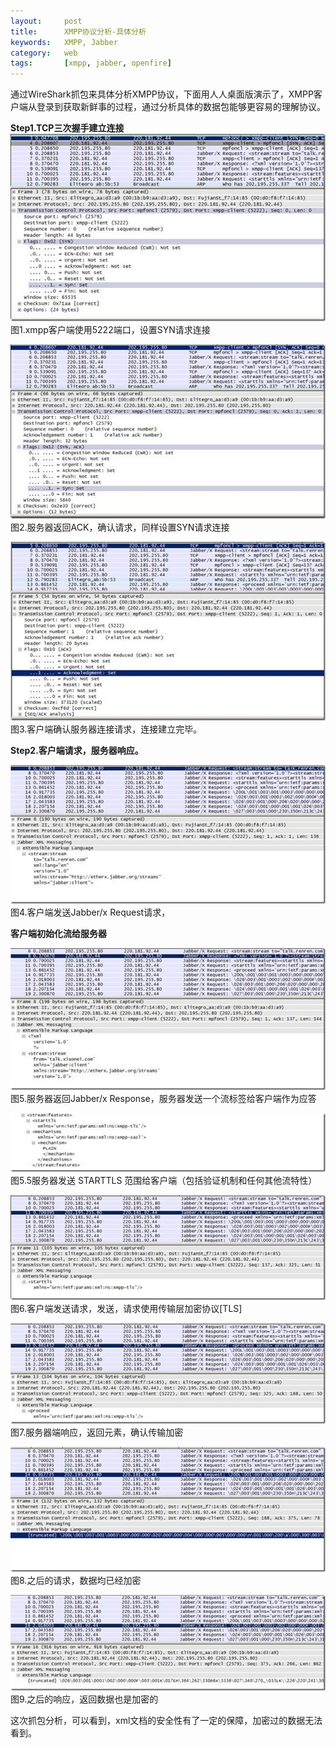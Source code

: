 ```yaml
---
layout:     post
title:      XMPP协议分析-具体分析
keywords:   XMPP, Jabber
category:   web 
tags:		[xmpp, jabber, openfire]
---
```


通过WireShark抓包来具体分析XMPP协议，下面用人人桌面版演示了，XMPP客户端从登录到获取新鲜事的过程，通过分析具体的数据包能够更容易的理解协议。

**Step1.TCP三次握手建立连接**
![](/images/images/openfire/xmpp2.jpeg)
图1.xmpp客户端使用5222端口，设置SYN请求连接

![](/images/images/openfire/xmpp3.jpeg)
图2.服务器返回ACK，确认请求，同样设置SYN请求连接

![](/images/images/openfire/xmpp4.jpeg)
图3.客户端确认服务器连接请求，连接建立完毕。

**Step2.客户端请求，服务器响应。**

![](/images/images/openfire/xmpp5.jpeg)
图4.客户端发送Jabber/x Request请求，

**客户端初始化流给服务器**

![](/images/images/openfire/xmpp6.jpeg)
图5.服务器返回Jabber/x Response，服务器发送一个流标签给客户端作为应答

![](/images/images/openfire/xmpp7.jpeg)
图5.5服务器发送 STARTTLS 范围给客户端（包括验证机制和任何其他流特性）

![](/images/images/openfire/xmpp8.jpeg)
图6.客户端发送请求，发送，请求使用传输层加密协议[TLS]

![](/images/images/openfire/xmpp9.jpeg)
图7.服务器端响应，返回元素，确认传输加密

![](/images/images/openfire/xmpp10.jpeg)
图8.之后的请求，数据均已经加密

![](/images/images/openfire/xmpp11.jpeg)
图9.之后的响应，返回数据也是加密的

这次抓包分析，可以看到，xml文档的安全性有了一定的保障，加密过的数据无法看到。